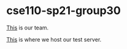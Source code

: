 # cse110-sp21-group30

[This](admin/team.md) is our team.

[This](https://github.com/nbuhr9/test-server) is where we host our test server.
